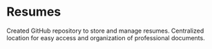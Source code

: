 # Resumes
Created GitHub repository to store and manage resumes. Centralized location for easy access and organization of professional documents.
